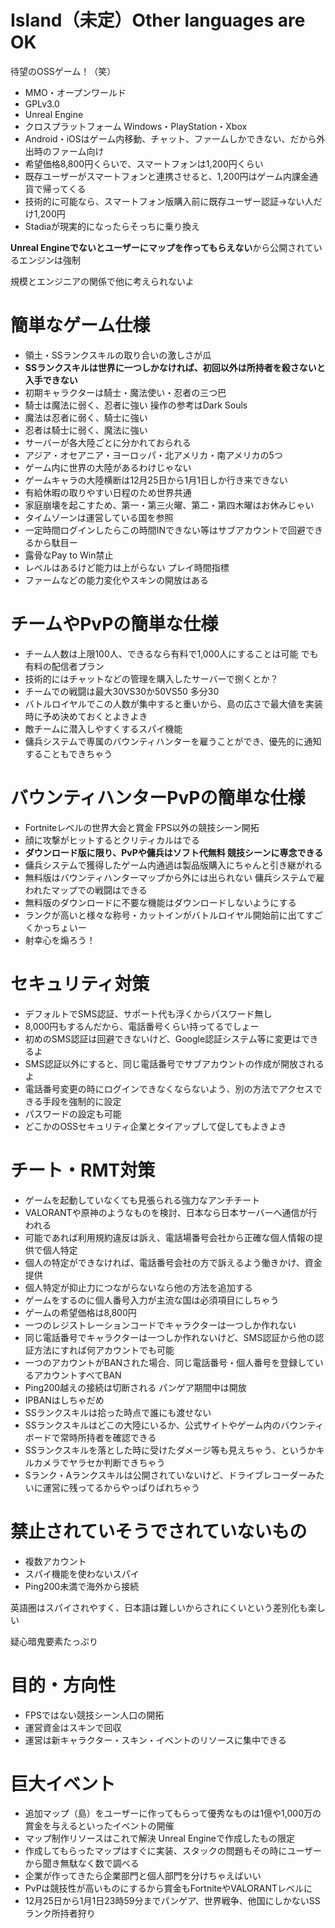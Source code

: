 # Island（未定）Other languages are OK
待望のOSSゲーム！（笑）
- MMO・オープンワールド
- GPLv3.0
- Unreal Engine
- クロスプラットフォーム Windows・PlayStation・Xbox
- Android・iOSはゲーム内移動、チャット、ファームしかできない、だから外出時のファーム向け
- 希望価格8,800円くらいで、スマートフォンは1,200円くらい
- 既存ユーザーがスマートフォンと連携させると、1,200円はゲーム内課金通貨で帰ってくる
- 技術的に可能なら、スマートフォン版購入前に既存ユーザー認証→ない人だけ1,200円
- Stadiaが現実的になったらそっちに乗り換え

**Unreal Engineでないとユーザーにマップを作ってもらえない**から公開されているエンジンは強制

規模とエンジニアの関係で他に考えられないよ
# 簡単なゲーム仕様
- 領土・SSランクスキルの取り合いの激しさが瓜
- **SSランクスキルは世界に一つしかなければ、初回以外は所持者を殺さないと入手できない**
- 初期キャラクターは騎士・魔法使い・忍者の三つ巴
- 騎士は魔法に弱く、忍者に強い 操作の参考はDark Souls
- 魔法は忍者に弱く、騎士に強い
- 忍者は騎士に弱く、魔法に強い
- サーバーが各大陸ごとに分かれておられる
- アジア・オセアニア・ヨーロッパ・北アメリカ・南アメリカの5つ
- ゲーム内に世界の大陸があるわけじゃない
- ゲームキャラの大陸横断は12月25日から1月1日しか行き来できない
- 有給休暇の取りやすい日程のため世界共通
- 家庭崩壊を起こすため、第一・第三火曜、第二・第四木曜はお休みじゃい
- タイムゾーンは運営している国を参照
- 一定時間ログインしたらこの時間INできない等はサブアカウントで回避できるから駄目ー
- 露骨なPay to Win禁止
- レベルはあるけど能力は上がらない プレイ時間指標
- ファームなどの能力変化やスキンの開放はある
# チームやPvPの簡単な仕様
- チーム人数は上限100人、できるなら有料で1,000人にすることは可能 でも有料の配信者プラン
- 技術的にはチャットなどの管理を購入したサーバーで捌くとか？
- チームでの戦闘は最大30VS30か50VS50 多分30
- バトルロイヤルでこの人数が集中すると重いから、島の広さで最大値を実装時に予め決めておくとよきよき
- 敵チームに潜入しやすくするスパイ機能
- 傭兵システムで専属のバウンティハンターを雇うことができ、優先的に通知することもできちゃう
# バウンティハンターPvPの簡単な仕様
- Fortniteレベルの世界大会と賞金 FPS以外の競技シーン開拓
- 顔に攻撃がヒットするとクリティカルはでる
- **ダウンロード版に限り、PvPや傭兵はソフト代無料 競技シーンに専念できる**
- 傭兵システムで獲得したゲーム内通過は製品版購入にちゃんと引き継がれる
- 無料版はバウンティハンターマップから外には出られない 傭兵システムで雇われたマップでの戦闘はできる
- 無料版のダウンロードに不要な機能はダウンロードしないようにする
- ランクが高いと様々な称号・カットインがバトルロイヤル開始前に出てすごくかっちょいー
- 射幸心を煽ろう！
# セキュリティ対策
- デフォルトでSMS認証、サポート代も浮くからパスワード無し
- 8,000円もするんだから、電話番号くらい持ってるでしょー
- 初めのSMS認証は回避できないけど、Google認証システム等に変更はできるよ
- SMS認証以外にすると、同じ電話番号でサブアカウントの作成が開放されるよ
- 電話番号変更の時にログインできなくならないよう、別の方法でアクセスできる手段を強制的に設定
- パスワードの設定も可能
- どこかのOSSセキュリティ企業とタイアップして促してもよきよき
# チート・RMT対策
- ゲームを起動していなくても見張られる強力なアンチチート
- VALORANTや原神のようなものを検討、日本なら日本サーバーへ通信が行われる
- 可能であれば利用規約違反は訴え、電話場番号会社から正確な個人情報の提供で個人特定
- 個人の特定ができなければ、電話番号会社の方で訴えるよう働きかけ、資金提供
- 個人特定が抑止力につながらないなら他の方法を追加する
- ゲームをするのに個人番号入力が主流な国は必須項目にしちゃう
- ゲームの希望価格は8,800円
- 一つのレジストレーションコードでキャラクターは一つしか作れない
- 同じ電話番号でキャラクターは一つしか作れないけど、SMS認証から他の認証方法にすれば何アカウントでも可能
- 一つのアカウントがBANされた場合、同じ電話番号・個人番号を登録しているアカウントすべてBAN
- Ping200越えの接続は切断される パンゲア期間中は開放
- IPBANはしちゃだめ
- SSランクスキルは拾った時点で誰にも渡せない
- SSランクスキルはどこの大陸にいるか、公式サイトやゲーム内のバウンティボードで常時所持者を確認できる
- SSランクスキルを落とした時に受けたダメージ等も見えちゃう、というかキルカメラでヤラセか判断できちゃう
- Sランク・Aランクスキルは公開されていないけど、ドライブレコーダーみたいに運営に残ってるからやっぱりばれちゃう
# 禁止されていそうでされていないもの
- 複数アカウント
- スパイ機能を使わないスパイ
- Ping200未満で海外から接続

英語圏はスパイされやすく、日本語は難しいからされにくいという差別化も楽しい

疑心暗鬼要素たっぷり
# 目的・方向性
- FPSではない競技シーン人口の開拓
- 運営資金はスキンで回収
- 運営は新キャラクター・スキン・イベントのリソースに集中できる
# 巨大イベント
- 追加マップ（島）をユーザーに作ってもらって優秀なものは1億や1,000万の賞金を与えるといったイベントの開催
- マップ制作リソースはこれで解決 Unreal Engineで作成したもの限定
- 作成してもらったマップはすぐに実装、スタックの問題もその時にユーザーから聞き無駄なく数で調べる
- 企業が作ってきたら企業部門と個人部門を分けちゃえばいい
- PvPは競技性が高いものにするから賞金もFortniteやVALORANTレベルに
- 12月25日から1月1日23時59分までパンゲア、世界戦争、他国にしかないSSランク所持者狩り
